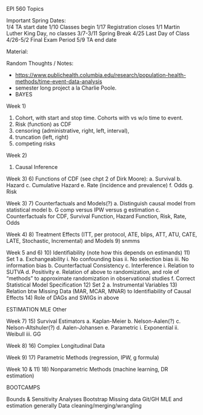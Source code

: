 EPI 560 Topics

Important Spring Dates:  
1/4                   TA start date 
1/10                 Classes begin 
1/17                 Registration closes 
1/1                   Martin Luther King Day, no classes 
3/7-3/11           Spring Break 
4/25                 Last Day of Class 
4/26-5/2           Final Exam Period 
5/9                   TA end date

Material: 

Random Thoughts / Notes:
- https://www.publichealth.columbia.edu/research/population-health-methods/time-event-data-analysis
- semester long project a la Charlie Poole.
- BAYES

Week 1)
1)	Cohort, with start and stop time. Cohorts with vs w/o time to event.
2)	Risk (function) as CDF
3)	censoring (administrative, right, left, interval), 
4)	truncation (left, right)
5)	competing risks

Week 2)
1)	Causal Inference

Week 3)
6)	Functions of CDF (see chpt 2 of Dirk Moore):
a.	Survival
b.	Hazard
c.	Cumulative Hazard
e.	Rate (incidence and prevalence)
f.	Odds
g.  Risk

Week 3)
7)	Counterfactuals and Models(?)
a.	Distinguish causal model from statistical model
b.	G comp versus IPW versus g estimation
c.	Counterfactuals for CDF, Survival Function, Hazard Function, Risk, Rate, Odds

Week 4)
8)	Treatment Effects (ITT, per protocol, ATE, blips, ATT, ATU, CATE, LATE, Stochastic, Incremental) and Models
9)	snmms

Week 5 and 6) 
10)	Identifiability (note how this depends on estimands)
11)	Set 1
a.	Exchangeability
i.	No confounding bias
ii.	No selection bias
iii.	No information bias
b.	Counterfactual Consistency
c.	Interference
i.	Relation to SUTVA
d.	Positivity
e.	Relation of above to randomization, and role of “methods” to approximate randomization in observational studies
f.	Correct Statistical Model Specification
12)	Set 2
a.	Instrumental Variables
13)	Relation btw Missing Data (MAR, MCAR, MNAR) to Identifiability of Causal Effects
14)	Role of DAGs and SWIGs in above

ESTIMATION
	MLE
	Other
	
	

Week 7)
15)	Survival Estimators
a.	Kaplan-Meier
b.	Nelson-Aalen(?)
c.	Nelson-Altshuler(?)
d.	Aalen-Johansen
e.	Parametric
i.	Exponential
ii.	Weibull
iii.	GG


Week 8)
16)	Complex Longitudinal Data

Week 9)
17)	Parametric Methods (regression, IPW, g formula)

Week 10 & 11)
18)	Nonparametric Methods (machine learning, DR estimation)

BOOTCAMPS

Bounds & Sensitivity Analyses
Bootstrap
Missing data
Git/GH
MLE and estimation generally
Data cleaning/merging/wrangling
